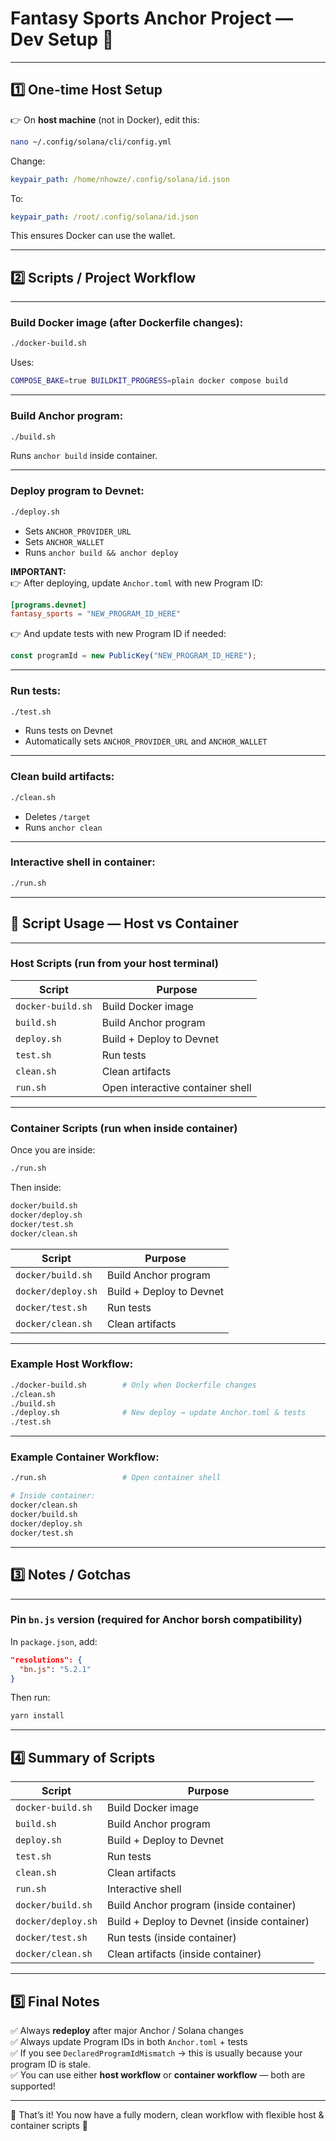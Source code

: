 # Fantasy Sports Anchor Project — Dev Setup 🚀

---

## 1️⃣ One-time Host Setup

👉 On **host machine** (not in Docker), edit this:

```bash
nano ~/.config/solana/cli/config.yml
```

Change:

```yaml
keypair_path: /home/nhowze/.config/solana/id.json
```

To:

```yaml
keypair_path: /root/.config/solana/id.json
```

This ensures Docker can use the wallet.

---

## 2️⃣ Scripts / Project Workflow

---

### Build Docker image (after Dockerfile changes):

```bash
./docker-build.sh
```

Uses:

```bash
COMPOSE_BAKE=true BUILDKIT_PROGRESS=plain docker compose build
```

---

### Build Anchor program:

```bash
./build.sh
```

Runs `anchor build` inside container.

---

### Deploy program to Devnet:

```bash
./deploy.sh
```

- Sets `ANCHOR_PROVIDER_URL`
- Sets `ANCHOR_WALLET`
- Runs `anchor build && anchor deploy`

**IMPORTANT:**  
👉 After deploying, update `Anchor.toml` with new Program ID:

```toml
[programs.devnet]
fantasy_sports = "NEW_PROGRAM_ID_HERE"
```

👉 And update tests with new Program ID if needed:

```typescript
const programId = new PublicKey("NEW_PROGRAM_ID_HERE");
```

---

### Run tests:

```bash
./test.sh
```

- Runs tests on Devnet
- Automatically sets `ANCHOR_PROVIDER_URL` and `ANCHOR_WALLET`

---

### Clean build artifacts:

```bash
./clean.sh
```

- Deletes `/target`  
- Runs `anchor clean`

---

### Interactive shell in container:

```bash
./run.sh
```

---

## 🚀 Script Usage — Host vs Container

---

### Host Scripts (run from your host terminal)

| Script | Purpose |
|--------|---------|
| `docker-build.sh` | Build Docker image |
| `build.sh` | Build Anchor program |
| `deploy.sh` | Build + Deploy to Devnet |
| `test.sh` | Run tests |
| `clean.sh` | Clean artifacts |
| `run.sh` | Open interactive container shell |

---

### Container Scripts (run when inside container)

Once you are inside:

```bash
./run.sh
```

Then inside:

```bash
docker/build.sh
docker/deploy.sh
docker/test.sh
docker/clean.sh
```

| Script | Purpose |
|--------|---------|
| `docker/build.sh` | Build Anchor program |
| `docker/deploy.sh` | Build + Deploy to Devnet |
| `docker/test.sh` | Run tests |
| `docker/clean.sh` | Clean artifacts |

---

### Example Host Workflow:

```bash
./docker-build.sh        # Only when Dockerfile changes
./clean.sh
./build.sh
./deploy.sh              # New deploy → update Anchor.toml & tests
./test.sh
```

---

### Example Container Workflow:

```bash
./run.sh                 # Open container shell

# Inside container:
docker/clean.sh
docker/build.sh
docker/deploy.sh
docker/test.sh
```

---

## 3️⃣ Notes / Gotchas

---

### Pin `bn.js` version (required for Anchor borsh compatibility)

In `package.json`, add:

```json
"resolutions": {
  "bn.js": "5.2.1"
}
```

Then run:

```bash
yarn install
```

---

## 4️⃣ Summary of Scripts

| Script | Purpose |
|--------|---------|
| `docker-build.sh` | Build Docker image |
| `build.sh` | Build Anchor program |
| `deploy.sh` | Build + Deploy to Devnet |
| `test.sh` | Run tests |
| `clean.sh` | Clean artifacts |
| `run.sh` | Interactive shell |
| `docker/build.sh` | Build Anchor program (inside container) |
| `docker/deploy.sh` | Build + Deploy to Devnet (inside container) |
| `docker/test.sh` | Run tests (inside container) |
| `docker/clean.sh` | Clean artifacts (inside container) |

---

## 5️⃣ Final Notes

✅ Always **redeploy** after major Anchor / Solana changes  
✅ Always update Program IDs in both `Anchor.toml` + tests  
✅ If you see `DeclaredProgramIdMismatch` → this is usually because your program ID is stale.  
✅ You can use either **host workflow** or **container workflow** — both are supported!

---

🎉 That’s it! You now have a fully modern, clean workflow with flexible host & container scripts 🚀

